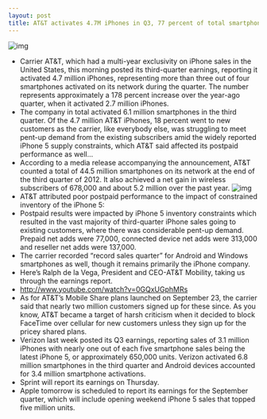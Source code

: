 ```yaml
---
layout: post
title: AT&T activates 4.7M iPhones in Q3, 77 percent of total smartphone sales
---
```

![img](http://media.idownloadblog.com/wp-content/uploads/2012/10/iPhone-5-black-two-up-flat-front-back.jpg)
* Carrier AT&T, which had a multi-year exclusivity on iPhone sales in the United States, this morning posted its third-quarter earnings, reporting it activated 4.7 million iPhones, representing more than three out of four smartphones activated on its network during the quarter. The number represents approximately a 178 percent increase over the year-ago quarter, when it activated 2.7 million iPhones.
* The company in total activated 6.1 million smartphones in the third quarter. Of the 4.7 million AT&T iPhones, 18 percent went to new customers as the carrier, like everybody else, was struggling to meet pent-up demand from the existing subscribers amid the widely reported iPhone 5 supply constraints, which AT&T said affected its postpaid performance as well…
* According to a media release accompanying the announcement, AT&T counted a total of 44.5 million smartphones on its network at the end of the third quarter of 2012. It also achieved a net gain in wireless subscribers of 678,000 and about 5.2 million over the past year.
![img](http://media.idownloadblog.com/wp-content/uploads/2012/10/ATT-Q312-image-001.jpg)
* AT&T attributed poor postpaid performance to the impact of constrained inventory of the iPhone 5:
* Postpaid results were impacted by iPhone 5 inventory constraints which resulted in the vast majority of third-quarter iPhone sales going to existing customers, where there was considerable pent-up demand. Prepaid net adds were 77,000, connected device net adds were 313,000 and reseller net adds were 137,000.
* The carrier recorded “record sales quarter” for Android and Windows smartphones as well, though it remains primarily the iPhone company.
* Here’s Ralph de la Vega, President and CEO-AT&T Mobility, taking us through the earnings report.
* http://www.youtube.com/watch?v=0GQxUGphMRs
* As for AT&T’s Mobile Share plans launched on September 23, the carrier said that nearly two million customers signed up for these since. As you know, AT&T became a target of harsh criticism when it decided to block FaceTime over cellular for new customers unless they sign up for the pricey shared plans.
* Verizon last week posted its Q3 earnings, reporting sales of 3.1 million iPhones with nearly one out of each five smartphone sales being the latest iPhone 5, or approximately 650,000 units. Verizon activated 6.8 million smartphones in the third quarter and Android devices accounted for 3.4 million smartphone activations.
* Sprint will report its earnings on Thursday.
* Apple tomorrow is scheduled to report its earnings for the September quarter, which will include opening weekend iPhone 5 sales that topped five million units.

